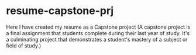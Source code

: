 # resume-capstone-prj
Here I have created my resume as a Capstone project (A capstone project is a final assignment that students complete during
their last year of study. It's a culminating project that demonstrates a student's mastery of a subject or field of study.) 
